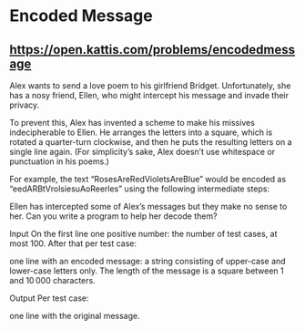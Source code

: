 # Encoded Message
## https://open.kattis.com/problems/encodedmessage
Alex wants to send a love poem to his girlfriend Bridget. Unfortunately, she has a nosy friend, Ellen, who might intercept his message and invade their privacy.

To prevent this, Alex has invented a scheme to make his missives indecipherable to Ellen. He arranges the letters into a square, which is rotated a quarter-turn clockwise, and then he puts the resulting letters on a single line again. (For simplicity’s sake, Alex doesn’t use whitespace or punctuation in his poems.)

For example, the text “RosesAreRedVioletsAreBlue” would be encoded as
“eedARBtVrolsiesuAoReerles” using the following intermediate steps:

Ellen has intercepted some of Alex’s messages but they make no sense to her. Can you write a program to help her decode them?

Input
On the first line one positive number: the number of test cases, at most 100. After that per test case:

one line with an encoded message: a string consisting of upper-case and lower-case letters only. The length of the message is a square between 1 and 10 000 characters.

Output
Per test case:

one line with the original message.